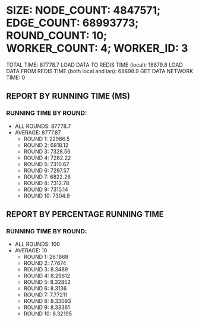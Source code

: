 
# SIZE: NODE_COUNT: 4847571; EDGE_COUNT: 68993773; ROUND_COUNT: 10; WORKER_COUNT: 4; WORKER_ID: 3
 TOTAL TIME: 87778.7
 LOAD DATA TO REDIS TIME (local): 18879.8
 LOAD DATA FROM REDIS TIME (both local and lan): 68898.9
 GET DATA NETWORK TIME: 0

## REPORT BY RUNNING TIME (MS)

 ### RUNNING TIME BY ROUND:

  + ALL ROUNDS: 87778.7
  + AVERAGE: 8777.87
     + ROUND 1: 22986.5
     + ROUND 2: 6818.12
     + ROUND 3: 7328.56
     + ROUND 4: 7282.22
     + ROUND 5: 7310.67
     + ROUND 6: 7297.57
     + ROUND 7: 6822.26
     + ROUND 8: 7312.78
     + ROUND 9: 7315.14
     + ROUND 10: 7304.9

## REPORT BY PERCENTAGE RUNNING TIME

 ### RUNNING TIME BY ROUND:

  + ALL ROUNDS: 100
  + AVERAGE: 10
     + ROUND 1: 26.1868
     + ROUND 2: 7.7674
     + ROUND 3: 8.3489
     + ROUND 4: 8.29612
     + ROUND 5: 8.32852
     + ROUND 6: 8.3136
     + ROUND 7: 7.77211
     + ROUND 8: 8.33093
     + ROUND 9: 8.33361
     + ROUND 10: 8.32195

